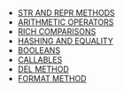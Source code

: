 - [STR AND REPR METHODS](#str-repr)
- [ARITHMETIC OPERATORS](#arithmetic)
- [RICH COMPARISONS](#rich-comparisons)
- [HASHING AND EQUALITY](#hashing)
- [BOOLEANS](#booleans)
- [CALLABLES](#callables)
- [DEL METHOD](#del)
- [FORMAT METHOD](#format)
  
<a id='str-repr'></a>

<a id='arithmetic'></a>

<a id='rich-comparisons'></a>

<a id='hashing'></a>

<a id='booleans'></a>

<a id='callables'></a>

<a id='del'></a>

<a id='format'></a>